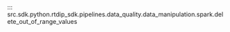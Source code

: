 ::: src.sdk.python.rtdip_sdk.pipelines.data_quality.data_manipulation.spark.delete_out_of_range_values